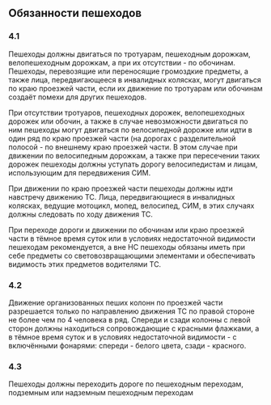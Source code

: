 ## Обязанности пешеходов

### 4.1
Пешеходы должны двигаться по тротуарам, пешеходным дорожкам, велопешеходным дорожкам,
а при их отсутствии - по обочинам. Пешеходы, перевозящие или переносящие громоздкие
предметы, а также лица, передвигающееся в инвалидных колясках, могут двигаться по краю
проезжей части, если их движение по тротуарам или обочинам создаёт помехи для других пешеходов.

При отсутствии тротуаров, пешеходных дорожек, велопешеходных дорожек или обочин, а также
в случае невозможности двигаться по ним пешеходы могут двигаться по велосипедной дорожке
или идти в один ряд по краю проезжей части (на дорогах с разделительной полосой - по
внешнему краю проезжей части. В этом случае при движении по велосипедным дорожкам,
а также при пересечении таких дорожек пешеходы должны уступать дорогу велосипедистам и лицам,
использующим для передвижения СИМ.

При движении по краю проезжей части пешеходы должны идти навстречу движению ТС.
Лица, передвигающиеся в инвалидных колясках, ведущие мотоцикл, мопед, велосипед,
СИМ, в этих случаях должны следовать по ходу движения ТС.

При переходе дороги и движении по обочинам или краю проезжей части в тёмное время
суток или в условиях недостаточной видимости пешеходам рекомендуется, а вне НС пешеходы
обязаны иметь при себе предметы со световозвращающими элементами и обеспечивать
видимость этих предметов водителями ТС.

### 4.2
Движение организованных пеших колонн по проезжей части разрешается только по направлению
движения ТС по правой стороне не более чем по 4 человека в ряд. Спереди и сзади колонны
с левой сторон должны находиться сопровождающие с красными флажками, а в тёмное время
суток и в условиях недостаточной видимости - с включёнными фонарями: спереди - белого
цвета, сзади - красного.

### 4.3
Пешеходы должны переходить дороге по пешеходным переходам, подземным или надземным пешеходным переходам
